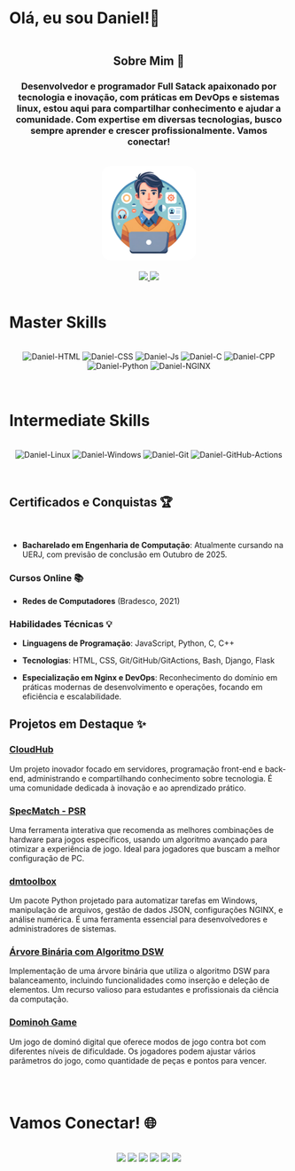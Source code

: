 
# Olá, eu sou Daniel!👋

<div align="center" style="display: flex; flex-direction: row; flex-wrap: wrap; justify-content: center; align-items: center;">

<div style="max-width: 500px;">

## Sobre Mim 📖

### Desenvolvedor e programador Full Satack apaixonado por tecnologia e inovação, com práticas em DevOps e sistemas linux, estou aqui para compartilhar conhecimento e ajudar a comunidade. Com expertise em diversas tecnologias, busco sempre aprender e crescer profissionalmente. Vamos conectar!
<br>
</div>

<div>
<img alt="Daniel-pic" height="170" style="border-radius:15px;" src="./dmavatar.png">
</div>
<br>
</div><br>


<div style="display: inline_block" align="center">
  <a href="https://github.com/DanielMelloo">
  <img height="180em" src="https://github-readme-stats.vercel.app/api?username=DanielMelloo&show_icons=true&theme=dracula&include_all_commits=true&count_private=true"/>
  <img height="180em" src="https://github-readme-stats.vercel.app/api/top-langs/?username=DanielMelloo&layout=compact&langs_count=7&theme=dracula"/>
  </a>
</div><br>

  # Master Skills

<div align="center" style="display: inline_block"><br>
  <img height="70" width="auto" alt="Daniel-HTML" src="https://cdn.jsdelivr.net/gh/devicons/devicon@latest/icons/html5/html5-original.svg" />
  <img height="70" width="auto" alt="Daniel-CSS" src="https://cdn.jsdelivr.net/gh/devicons/devicon@latest/icons/css3/css3-original.svg" />
  <img height="70" width="auto" alt="Daniel-Js" src="https://cdn.jsdelivr.net/gh/devicons/devicon@latest/icons/javascript/javascript-original.svg" />
  <img height="70" width="auto" alt="Daniel-C" src="https://cdn.jsdelivr.net/gh/devicons/devicon@latest/icons/c/c-original.svg" />
  <img height="70" width="auto" alt="Daniel-CPP" src="https://cdn.jsdelivr.net/gh/devicons/devicon@latest/icons/cplusplus/cplusplus-original.svg"/>
  <img height="70" width="auto" alt="Daniel-Python"  src="https://cdn.jsdelivr.net/gh/devicons/devicon@latest/icons/python/python-original.svg" />
  <img height="70" width="auto" alt="Daniel-NGINX" src="https://cdn.jsdelivr.net/gh/devicons/devicon@latest/icons/nginx/nginx-original.svg" />
  <!-- <img align="center" height="70" width="auto" alt="Daniel-Flask"  src="https://cdn.jsdelivr.net/gh/devicons/devicon@latest/icons/flask/flask-original.svg" /> -->
  <!-- <img align="center" height="70" width="auto" alt="Daniel-SQL" src="https://cdn.jsdelivr.net/gh/devicons/devicon@latest/icons/azuresqldatabase/azuresqldatabase-original.svg" /> -->
  <!-- <img align="center" height="70" width="auto" alt="Daniel-Django"  src="https://cdn.jsdelivr.net/gh/devicons/devicon@latest/icons/django/django-plain-wordmark.svg" /> -->
  <!-- <img align="center" height="70" width="auto" alt="Daniel-bash" src="https://cdn.jsdelivr.net/gh/devicons/devicon@latest/icons/bash/bash-original.svg" />
           -->
</div><br><br>

  # Intermediate Skills

<div align="center" style="display: inline_block"><br>
  <img height="70" width="auto" alt="Daniel-Linux" src="https://cdn.jsdelivr.net/gh/devicons/devicon@latest/icons/linux/linux-original.svg" />
  <img height="70" width="auto" alt="Daniel-Windows" src="https://cdn.jsdelivr.net/gh/devicons/devicon@latest/icons/windows11/windows11-original.svg" />
  <img height="70" width="auto" alt="Daniel-Git" src="https://cdn.jsdelivr.net/gh/devicons/devicon@latest/icons/git/git-plain.svg" />
  <img  height="70" width="auto" alt="Daniel-GitHub-Actions" src="https://cdn.jsdelivr.net/gh/devicons/devicon@latest/icons/githubactions/githubactions-plain.svg" />
  <!-- git hub pages -->  
</div><br><br>

## Certificados e Conquistas 🏆

<br>

- **Bacharelado em Engenharia de Computação**: Atualmente cursando na UERJ, com previsão de conclusão em Outubro de 2025.

### Cursos Online 📚

- **Redes de Computadores** (Bradesco, 2021)

### Habilidades Técnicas 💡

- **Linguagens de Programação**: JavaScript, Python, C, C++

- **Tecnologias**: HTML, CSS, Git/GitHub/GitActions, Bash, Django, Flask

- **Especialização em Nginx e DevOps**: Reconhecimento do domínio em práticas modernas de desenvolvimento e operações, focando em eficiência e escalabilidade.

## Projetos em Destaque ✨

### [CloudHub](https://danielmelloo.github.io/CloudHub/)
Um projeto inovador focado em servidores, programação front-end e back-end, administrando e compartilhando conhecimento sobre tecnologia. É uma comunidade dedicada à inovação e ao aprendizado prático.

### [SpecMatch - PSR](https://github.com/DanielMelloo/SpecMatch)
Uma ferramenta interativa que recomenda as melhores combinações de hardware para jogos específicos, usando um algoritmo avançado para otimizar a experiência de jogo. Ideal para jogadores que buscam a melhor configuração de PC. 

### [dmtoolbox](https://github.com/DanielMelloo/dmtoolbox)
Um pacote Python projetado para automatizar tarefas em Windows, manipulação de arquivos, gestão de dados JSON, configurações NGINX, e análise numérica. É uma ferramenta essencial para desenvolvedores e administradores de sistemas. 

### [Árvore Binária com Algoritmo DSW](https://github.com/DanielMelloo/Arvore-Binaria-DSW)
Implementação de uma árvore binária que utiliza o algoritmo DSW para balanceamento, incluindo funcionalidades como inserção e deleção de elementos. Um recurso valioso para estudantes e profissionais da ciência da computação. 

### [Dominoh Game](https://github.com/DanielMelloo/Domino-game?tab=readme-ov-file)
Um jogo de dominó digital que oferece modos de jogo contra bot com diferentes níveis de dificuldade. Os jogadores podem ajustar vários parâmetros do jogo, como quantidade de peças e pontos para vencer. 

<br><br>

  # Vamos Conectar! 🌐

<div align="center" style="display: inline_block"> <br>
  <a href="#"target="_blank"><img src="https://img.shields.io/badge/YouTube-FF0000?style=for-the-badge&logo=youtube&logoColor=white" target="_blank"></a>
  <a href="https://www.instagram.com/engenheiro_nao_dorme" target="_blank"><img src="https://img.shields.io/badge/-Instagram-%23E4405F?style=for-the-badge&logo=instagram&logoColor=white" target="_blank"></a>
 	<a href="#" target="_blank"><img src="https://img.shields.io/badge/Twitch-9146FF?style=for-the-badge&logo=twitch&logoColor=white" target="_blank"></a>
  <a href="https://discord.com/invite/RR2uHj2CSj" target="_blank"><img src="https://img.shields.io/badge/Discord-7289DA?style=for-the-badge&logo=discord&logoColor=white" target="_blank"></a> 
  <a href="mailto:danielmello.nfa@gmail.com"><img src="https://img.shields.io/badge/-Gmail-%23333?style=for-the-badge&logo=gmail&logoColor=white"></a>
  <a href="https://www.linkedin.com/in/daniel-melloo-/" target="_blank"><img src="https://img.shields.io/badge/-LinkedIn-%230077B5?style=for-the-badge&logo=linkedin&logoColor=white"></a> 
</div>

 

<!-- ![Snake animation](https://github.com/DanielMelloo/danielmelloo/blob/output/github-contribution-grid-snake.svg) -->

<!-- 
<a href="https://github.com/devicons/devicon/releases">
    <img alt="GitHub release (latest by semver)" src="https://img.shields.io/github/v/release/devicons/devicon?color=%2360be86&label=Latest%20release&style=for-the-badge&sort=semver">
</a>

<a href="/LICENSE">
    <img alt="GitHub" src="https://img.shields.io/github/license/devicons/devicon?color=%2360be86&style=for-the-badge">
</a>
<a href="https://github.com/devicons/devicon/graphs/contributors">
    <img alt="GitHub contributors" src="https://img.shields.io/github/contributors-anon/devicons/devicon?color=%2360be86&style=for-the-badge">
</a> -->

